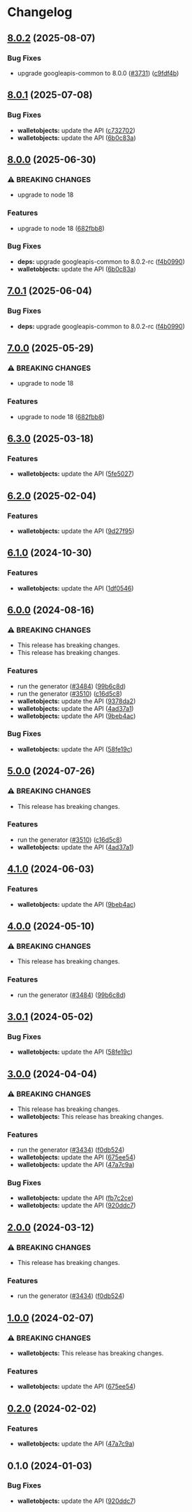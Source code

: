 # Changelog

## [8.0.2](https://github.com/googleapis/google-api-nodejs-client/compare/walletobjects-v8.0.1...walletobjects-v8.0.2) (2025-08-07)


### Bug Fixes

* upgrade googleapis-common to 8.0.0  ([#3731](https://github.com/googleapis/google-api-nodejs-client/issues/3731)) ([c9fdf4b](https://github.com/googleapis/google-api-nodejs-client/commit/c9fdf4b34d6c9bcf608eee35dd281d4680be9797))

## [8.0.1](https://github.com/googleapis/google-api-nodejs-client/compare/walletobjects-v8.0.0...walletobjects-v8.0.1) (2025-07-08)


### Bug Fixes

* **walletobjects:** update the API ([c732702](https://github.com/googleapis/google-api-nodejs-client/commit/c7327028514070c83e1a5c310dc401ce17de8fa3))
* **walletobjects:** update the API ([6b0c83a](https://github.com/googleapis/google-api-nodejs-client/commit/6b0c83a6e361892efa09b04801787dcbc8f9ce42))

## [8.0.0](https://github.com/googleapis/google-api-nodejs-client/compare/walletobjects-v7.0.1...walletobjects-v8.0.0) (2025-06-30)


### ⚠ BREAKING CHANGES

* upgrade to node 18

### Features

* upgrade to node 18 ([682fbb8](https://github.com/googleapis/google-api-nodejs-client/commit/682fbb869189ae92b3e9a194d37d0548af0c1f92))


### Bug Fixes

* **deps:** upgrade googleapis-common to 8.0.2-rc ([f4b0990](https://github.com/googleapis/google-api-nodejs-client/commit/f4b099071040cfbcfe4a2e7d487d45ee93b369e0))
* **walletobjects:** update the API ([6b0c83a](https://github.com/googleapis/google-api-nodejs-client/commit/6b0c83a6e361892efa09b04801787dcbc8f9ce42))

## [7.0.1](https://github.com/googleapis/google-api-nodejs-client/compare/walletobjects-v7.0.0...walletobjects-v7.0.1) (2025-06-04)


### Bug Fixes

* **deps:** upgrade googleapis-common to 8.0.2-rc ([f4b0990](https://github.com/googleapis/google-api-nodejs-client/commit/f4b099071040cfbcfe4a2e7d487d45ee93b369e0))

## [7.0.0](https://github.com/googleapis/google-api-nodejs-client/compare/walletobjects-v6.3.0...walletobjects-v7.0.0) (2025-05-29)


### ⚠ BREAKING CHANGES

* upgrade to node 18

### Features

* upgrade to node 18 ([682fbb8](https://github.com/googleapis/google-api-nodejs-client/commit/682fbb869189ae92b3e9a194d37d0548af0c1f92))

## [6.3.0](https://github.com/googleapis/google-api-nodejs-client/compare/walletobjects-v6.2.0...walletobjects-v6.3.0) (2025-03-18)


### Features

* **walletobjects:** update the API ([5fe5027](https://github.com/googleapis/google-api-nodejs-client/commit/5fe5027fd1f1cff2f15ad6962f91cf718bd40c06))

## [6.2.0](https://github.com/googleapis/google-api-nodejs-client/compare/walletobjects-v6.1.0...walletobjects-v6.2.0) (2025-02-04)


### Features

* **walletobjects:** update the API ([9d27f95](https://github.com/googleapis/google-api-nodejs-client/commit/9d27f9525daaa855a6738058fdd93cf4e274319d))

## [6.1.0](https://github.com/googleapis/google-api-nodejs-client/compare/walletobjects-v6.0.0...walletobjects-v6.1.0) (2024-10-30)


### Features

* **walletobjects:** update the API ([1df0546](https://github.com/googleapis/google-api-nodejs-client/commit/1df0546a889b1e70c81dca4065c25387c52c37a4))

## [6.0.0](https://github.com/googleapis/google-api-nodejs-client/compare/walletobjects-v5.0.0...walletobjects-v6.0.0) (2024-08-16)


### ⚠ BREAKING CHANGES

* This release has breaking changes.
* This release has breaking changes.

### Features

* run the generator ([#3484](https://github.com/googleapis/google-api-nodejs-client/issues/3484)) ([99b6c8d](https://github.com/googleapis/google-api-nodejs-client/commit/99b6c8de5beb8447d177048a64a977ee39ee5ee6))
* run the generator ([#3510](https://github.com/googleapis/google-api-nodejs-client/issues/3510)) ([c16d5c8](https://github.com/googleapis/google-api-nodejs-client/commit/c16d5c87fb36b2aa38626fa4f8ff12d25a2385ad))
* **walletobjects:** update the API ([9378da2](https://github.com/googleapis/google-api-nodejs-client/commit/9378da2d32d6b06c70c4655eb8f76b34dd76163d))
* **walletobjects:** update the API ([4ad37a1](https://github.com/googleapis/google-api-nodejs-client/commit/4ad37a1549a6f4c4ce00a5dafd20523063fe44e2))
* **walletobjects:** update the API ([9beb4ac](https://github.com/googleapis/google-api-nodejs-client/commit/9beb4ac0effb79ce598578a419bb4446f7a1b9c6))


### Bug Fixes

* **walletobjects:** update the API ([58fe19c](https://github.com/googleapis/google-api-nodejs-client/commit/58fe19cf6606af287f80afa88f6846a0df9a23c6))

## [5.0.0](https://github.com/googleapis/google-api-nodejs-client/compare/walletobjects-v4.1.0...walletobjects-v5.0.0) (2024-07-26)


### ⚠ BREAKING CHANGES

* This release has breaking changes.

### Features

* run the generator ([#3510](https://github.com/googleapis/google-api-nodejs-client/issues/3510)) ([c16d5c8](https://github.com/googleapis/google-api-nodejs-client/commit/c16d5c87fb36b2aa38626fa4f8ff12d25a2385ad))
* **walletobjects:** update the API ([4ad37a1](https://github.com/googleapis/google-api-nodejs-client/commit/4ad37a1549a6f4c4ce00a5dafd20523063fe44e2))

## [4.1.0](https://github.com/googleapis/google-api-nodejs-client/compare/walletobjects-v4.0.0...walletobjects-v4.1.0) (2024-06-03)


### Features

* **walletobjects:** update the API ([9beb4ac](https://github.com/googleapis/google-api-nodejs-client/commit/9beb4ac0effb79ce598578a419bb4446f7a1b9c6))

## [4.0.0](https://github.com/googleapis/google-api-nodejs-client/compare/walletobjects-v3.0.1...walletobjects-v4.0.0) (2024-05-10)


### ⚠ BREAKING CHANGES

* This release has breaking changes.

### Features

* run the generator ([#3484](https://github.com/googleapis/google-api-nodejs-client/issues/3484)) ([99b6c8d](https://github.com/googleapis/google-api-nodejs-client/commit/99b6c8de5beb8447d177048a64a977ee39ee5ee6))

## [3.0.1](https://github.com/googleapis/google-api-nodejs-client/compare/walletobjects-v3.0.0...walletobjects-v3.0.1) (2024-05-02)


### Bug Fixes

* **walletobjects:** update the API ([58fe19c](https://github.com/googleapis/google-api-nodejs-client/commit/58fe19cf6606af287f80afa88f6846a0df9a23c6))

## [3.0.0](https://github.com/googleapis/google-api-nodejs-client/compare/walletobjects-v2.0.0...walletobjects-v3.0.0) (2024-04-04)


### ⚠ BREAKING CHANGES

* This release has breaking changes.
* **walletobjects:** This release has breaking changes.

### Features

* run the generator ([#3434](https://github.com/googleapis/google-api-nodejs-client/issues/3434)) ([f0db524](https://github.com/googleapis/google-api-nodejs-client/commit/f0db524bb26f05cea3dec4c0ed66b496399e3857))
* **walletobjects:** update the API ([675ee54](https://github.com/googleapis/google-api-nodejs-client/commit/675ee54401a7ef8708b677d15839331daa410541))
* **walletobjects:** update the API ([47a7c9a](https://github.com/googleapis/google-api-nodejs-client/commit/47a7c9a994495ad2184b5d5db2e7c60de2e3c826))


### Bug Fixes

* **walletobjects:** update the API ([fb7c2ce](https://github.com/googleapis/google-api-nodejs-client/commit/fb7c2ceebc99af5409ffc4788ebce5c0ca593cc1))
* **walletobjects:** update the API ([920ddc7](https://github.com/googleapis/google-api-nodejs-client/commit/920ddc780c9201ae9c3aa68b1ba535d125797d7a))

## [2.0.0](https://github.com/googleapis/google-api-nodejs-client/compare/walletobjects-v1.0.0...walletobjects-v2.0.0) (2024-03-12)


### ⚠ BREAKING CHANGES

* This release has breaking changes.

### Features

* run the generator ([#3434](https://github.com/googleapis/google-api-nodejs-client/issues/3434)) ([f0db524](https://github.com/googleapis/google-api-nodejs-client/commit/f0db524bb26f05cea3dec4c0ed66b496399e3857))

## [1.0.0](https://github.com/googleapis/google-api-nodejs-client/compare/walletobjects-v0.2.0...walletobjects-v1.0.0) (2024-02-07)


### ⚠ BREAKING CHANGES

* **walletobjects:** This release has breaking changes.

### Features

* **walletobjects:** update the API ([675ee54](https://github.com/googleapis/google-api-nodejs-client/commit/675ee54401a7ef8708b677d15839331daa410541))

## [0.2.0](https://github.com/googleapis/google-api-nodejs-client/compare/walletobjects-v0.1.0...walletobjects-v0.2.0) (2024-02-02)


### Features

* **walletobjects:** update the API ([47a7c9a](https://github.com/googleapis/google-api-nodejs-client/commit/47a7c9a994495ad2184b5d5db2e7c60de2e3c826))

## 0.1.0 (2024-01-03)


### Bug Fixes

* **walletobjects:** update the API ([920ddc7](https://github.com/googleapis/google-api-nodejs-client/commit/920ddc780c9201ae9c3aa68b1ba535d125797d7a))
